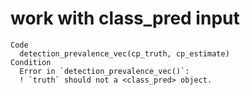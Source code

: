 # work with class_pred input

    Code
      detection_prevalence_vec(cp_truth, cp_estimate)
    Condition
      Error in `detection_prevalence_vec()`:
      ! `truth` should not a <class_pred> object.

